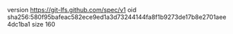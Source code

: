 version https://git-lfs.github.com/spec/v1
oid sha256:580f95bafeac582ece9ed1a3d73244144fa8f1b9273de17b8e2701aee4dc1ba1
size 160
